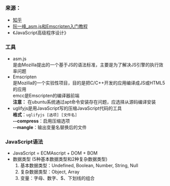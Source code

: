 ### 来源：
* [知乎](https://www.zhihu.com/question/25483589)  
* [阮一峰_asm.js和Emscripten入门教程](http://www.ruanyifeng.com/blog/2017/09/asmjs_emscripten.html)  
* 《JavaScript高级程序设计》

### 工具
* asm.js  
  是由Mozilla提出的一个基于JS的语法标准，主要是为了解决JS引擎的执行效率问题
* Emscripten  
  是Mozilla的一个实验性项目，目的是把C/C++开发的应用编译成JS或HTML5的应用  
  emcc是Emscripten的编译器前端  
  **注意：** 在ubuntu系统通过apt命令安装存在问题，应选择从源码编译安装
* uglifyjs是用JavaScript写的压缩JavaScript代码的工具  
  **格式**：`uglifyjs [选项] [文件名]`   
  **--compress**：启用压缩选项  
  **--mangle**：输出变量名替换后的文件

### JavaScript语法
* JavaScript = ECMAscript + DOM + BOM
* 数据类型 (5种基本数据类型和2种复杂数据类型)
  1. 基本数据类型：Undefined, Boolean, Number, String, Null
  2. 复杂数据类型：Object, Array
  3. 变量：字母、数字、$、下划线的组合
